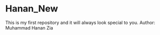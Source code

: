 # Hanan_New
This is my first repository and it will always look special to you.
Author: Muhammad Hanan Zia
